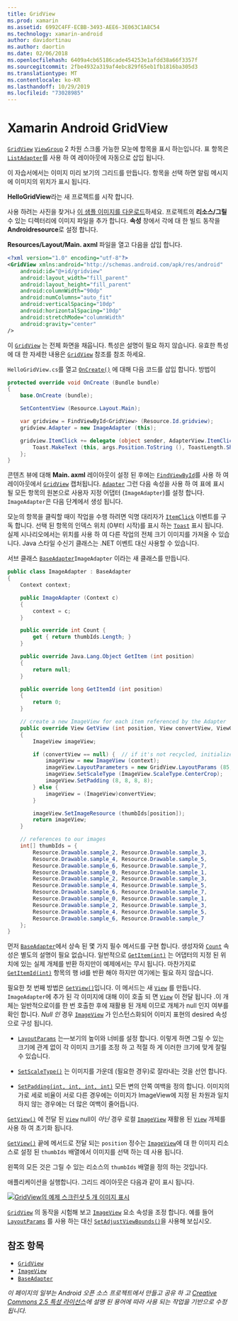 ```yaml
---
title: GridView
ms.prod: xamarin
ms.assetid: 6992C4FF-ECBB-3493-AEE6-3E063C1A8C54
ms.technology: xamarin-android
author: davidortinau
ms.author: daortin
ms.date: 02/06/2018
ms.openlocfilehash: 6409a4cb65186cade454253e1afdd38a66f3357f
ms.sourcegitcommit: 2fbe4932a319af4ebc829f65eb1fb1816ba305d3
ms.translationtype: MT
ms.contentlocale: ko-KR
ms.lasthandoff: 10/29/2019
ms.locfileid: "73028985"
---
```

# <a name="xamarinandroid-gridview"></a>Xamarin Android GridView

[`GridView`](xref:Android.Widget.GridView) [`ViewGroup`](xref:Android.Views.ViewGroup)
2 차원 스크롤 가능한 모눈에 항목을 표시 하는입니다. 표 항목은 [`ListAdapter`](xref:Android.App.ListActivity.ListAdapter)를 사용 하 여 레이아웃에 자동으로 삽입 됩니다.

이 자습서에서는 이미지 미리 보기의 그리드를 만듭니다. 항목을 선택 하면 알림 메시지에 이미지의 위치가 표시 됩니다.

**HelloGridView**라는 새 프로젝트를 시작 합니다.

사용 하려는 사진을 찾거나 [이 샘플 이미지를 다운로드](https://developer.android.com/shareables/sample_images.zip)하세요. 프로젝트의 **리소스/그릴** 수 있는 디렉터리에 이미지 파일을 추가 합니다. **속성** 창에서 각에 대 한 빌드 동작을 **Androidresource**로 설정 합니다.

**Resources/Layout/Main. axml** 파일을 열고 다음을 삽입 합니다.

```xml
<?xml version="1.0" encoding="utf-8"?>
<GridView xmlns:android="http://schemas.android.com/apk/res/android"
    android:id="@+id/gridview"
    android:layout_width="fill_parent"
    android:layout_height="fill_parent"
    android:columnWidth="90dp"
    android:numColumns="auto_fit"
    android:verticalSpacing="10dp"
    android:horizontalSpacing="10dp"
    android:stretchMode="columnWidth"
    android:gravity="center"
/>
```

이 [`GridView`](xref:Android.Widget.GridView) 는 전체 화면을 채웁니다. 특성은 설명이 필요 하지 않습니다. 유효한 특성에 대 한 자세한 내용은 [`GridView`](xref:Android.Widget.GridView) 참조를 참조 하세요.

`HelloGridView.cs`를 열고 [`OnCreate()`](xref:Android.App.Activity.OnCreate*) 에 대해 다음 코드를 삽입 합니다.
방법이

```csharp
protected override void OnCreate (Bundle bundle)
{
    base.OnCreate (bundle);

    SetContentView (Resource.Layout.Main);

    var gridview = FindViewById<GridView> (Resource.Id.gridview);
    gridview.Adapter = new ImageAdapter (this);

    gridview.ItemClick += delegate (object sender, AdapterView.ItemClickEventArgs args) {
        Toast.MakeText (this, args.Position.ToString (), ToastLength.Short).Show ();
    };
}
```

콘텐츠 뷰에 대해 **Main. axml** 레이아웃이 설정 된 후에는 [`FindViewById`](xref:Android.App.Activity.FindViewById*)를 사용 하 여 레이아웃에서 [`GridView`](xref:Android.Widget.GridView) 캡처됩니다. [`Adapter`](xref:Android.Widget.AdapterView.RawAdapter)
그런 다음 속성을 사용 하 여 표에 표시 될 모든 항목의 원본으로 사용자 지정 어댑터 (`ImageAdapter`)를 설정 합니다. `ImageAdapter`은 다음 단계에서 생성 됩니다.

모눈의 항목을 클릭할 때이 작업을 수행 하려면 익명 대리자가 [`ItemClick`](xref:Android.Widget.AdapterView.ItemClick) 이벤트를 구독 합니다.
선택 된 항목의 인덱스 위치 (0부터 시작)를 표시 하는 [`Toast`](xref:Android.Widget.Toast) 표시 됩니다. 실제 시나리오에서는 위치를 사용 하 여 다른 작업의 전체 크기 이미지를 가져올 수 있습니다. Java 스타일 수신기 클래스는 .NET 이벤트 대신 사용할 수 있습니다.

서브 클래스 [`BaseAdapter`](xref:Android.Widget.BaseAdapter)`ImageAdapter` 이라는 새 클래스를 만듭니다.

```csharp
public class ImageAdapter : BaseAdapter
{
    Context context;

    public ImageAdapter (Context c)
    {
        context = c;
    }

    public override int Count {
        get { return thumbIds.Length; }
    }

    public override Java.Lang.Object GetItem (int position)
    {
        return null;
    }

    public override long GetItemId (int position)
    {
        return 0;
    }

    // create a new ImageView for each item referenced by the Adapter
    public override View GetView (int position, View convertView, ViewGroup parent)
    {
        ImageView imageView;

        if (convertView == null) {  // if it's not recycled, initialize some attributes
            imageView = new ImageView (context);
            imageView.LayoutParameters = new GridView.LayoutParams (85, 85);
            imageView.SetScaleType (ImageView.ScaleType.CenterCrop);
            imageView.SetPadding (8, 8, 8, 8);
        } else {
            imageView = (ImageView)convertView;
        }

        imageView.SetImageResource (thumbIds[position]);
        return imageView;
    }

    // references to our images
    int[] thumbIds = {
        Resource.Drawable.sample_2, Resource.Drawable.sample_3,
        Resource.Drawable.sample_4, Resource.Drawable.sample_5,
        Resource.Drawable.sample_6, Resource.Drawable.sample_7,
        Resource.Drawable.sample_0, Resource.Drawable.sample_1,
        Resource.Drawable.sample_2, Resource.Drawable.sample_3,
        Resource.Drawable.sample_4, Resource.Drawable.sample_5,
        Resource.Drawable.sample_6, Resource.Drawable.sample_7,
        Resource.Drawable.sample_0, Resource.Drawable.sample_1,
        Resource.Drawable.sample_2, Resource.Drawable.sample_3,
        Resource.Drawable.sample_4, Resource.Drawable.sample_5,
        Resource.Drawable.sample_6, Resource.Drawable.sample_7
    };
}
```

먼저 [`BaseAdapter`](xref:Android.Widget.BaseAdapter)에서 상속 된 몇 가지 필수 메서드를 구현 합니다. 생성자와 [`Count`](xref:Android.Widget.BaseAdapter.Count) 속성은 별도의 설명이 필요 없습니다. 일반적으로 [`GetItem(int)`](xref:Android.Widget.BaseAdapter.GetItem*)
는 어댑터의 지정 된 위치에 있는 실제 개체를 반환 하지만이 예제에서는 무시 됩니다. 마찬가지로 [`GetItemId(int)`](xref:Android.Widget.BaseAdapter.GetItemId*)
항목의 행 id를 반환 해야 하지만 여기에는 필요 하지 않습니다.

필요한 첫 번째 방법은 [`GetView()`](xref:Android.Widget.BaseAdapter.GetView*)입니다.
이 메서드는 새 [`View`](xref:Android.Views.View) 를 만듭니다.
`ImageAdapter`에 추가 된 각 이미지에 대해 이이 호출 되 면 [`View`](xref:Android.Views.View)
이 전달 됩니다 .이 개체는 일반적으로이를 한 번 호출한 후에 재활용 된 개체 이므로 개체가 null 인지 여부를 확인 합니다. *Null 인* 경우 [`ImageView`](xref:Android.Widget.ImageView)
가 인스턴스화되어 이미지 표현의 desired 속성으로 구성 됩니다.

- [`LayoutParams`](xref:Android.Views.View.LayoutParameters) 는&mdash;보기의 높이와 너비를 설정 합니다. 이렇게 하면 그릴 수 있는 크기에 관계 없이 각 이미지 크기를 조정 하 고 적절 하 게 이러한 크기에 맞게 잘릴 수 있습니다.

- [`SetScaleType()`](xref:Android.Widget.ImageView.SetScaleType*) 는 이미지를 가운데 (필요한 경우)로 잘라내는 것을 선언 합니다.

- [`SetPadding(int, int, int, int)`](xref:Android.Views.View.SetPadding*) 모든 변의 안쪽 여백을 정의 합니다. 이미지의 가로 세로 비율이 서로 다른 경우에는 이미지가 ImageView에 지정 된 차원과 일치 하지 않는 경우에는 더 많은 여백이 줄어듭니다.

[`GetView()`](xref:Android.Widget.BaseAdapter.GetView*) 에 전달 된 [`View`](xref:Android.Views.View) null이 *아닌* 경우 로컬 [`ImageView`](xref:Android.Widget.ImageView)
재활용 된 [`View`](xref:Android.Views.View) 개체를 사용 하 여 초기화 됩니다.

[`GetView()`](xref:Android.Widget.BaseAdapter.GetView*) 끝에
메서드로 전달 되는 `position` 정수는 [`ImageView`](xref:Android.Widget.ImageView)에 대 한 이미지 리소스로 설정 된 `thumbIds` 배열에서 이미지를 선택 하는 데 사용 됩니다.

왼쪽의 모든 것은 그릴 수 있는 리소스의 `thumbIds` 배열을 정의 하는 것입니다.

애플리케이션을 실행합니다. 그리드 레이아웃은 다음과 같이 표시 됩니다.

[![GridView의 예제 스크린샷 5 개 이미지 표시](grid-view-images/helloviews4.png)](grid-view-images/helloviews4.png#lightbox)

[`GridView`](xref:Android.Widget.GridView) 의 동작을 시험해 보고 [`ImageView`](xref:Android.Widget.ImageView)
요소 속성을 조정 합니다. 예를 들어 [`LayoutParams`](xref:Android.Views.View.LayoutParameters) 를 사용 하는 대신 [`SetAdjustViewBounds()`](xref:Android.Widget.ImageView.SetAdjustViewBounds*)을 사용해 보십시오.

## <a name="references"></a>참조 항목

- [`GridView`](xref:Android.Widget.GridView)
- [`ImageView`](xref:Android.Widget.ImageView)
- [`BaseAdapter`](xref:Android.Widget.BaseAdapter)

_이 페이지의 일부는 Android 오픈 소스 프로젝트에서 만들고 공유 하 고 [Creative Commons 2.5 특성 라이선스](https://creativecommons.org/licenses/by/2.5/)에 설명 된 용어에 따라 사용 되는 작업을 기반으로 수정 됩니다._

